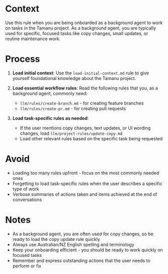 # Context

Use this rule when you are being onboarded as a background agent to work on tasks in the Tamanu project. As a background agent, you are typically used for specific, focused tasks like copy changes, small updates, or routine maintenance work.

# Process

1. **Load initial context**: Use the `load-initial-context.md` rule to give yourself foundational knowledge about the Tamanu project.

2. **Load essential workflow rules**: Read the following rules that you, as a background agent, commonly need:

   - `llm/rules/create-branch.md` - for creating feature branches
   - `llm/rules/create-pr.md` - for creating pull requests

3. **Load task-specific rules as needed**:

   - If the user mentions copy changes, text updates, or UI wording changes, load `llm/project-rules/update-copy.md`
   - Load other relevant rules based on the specific task being requested

# Avoid

- Loading too many rules upfront - focus on the most commonly needed ones
- Forgetting to load task-specific rules when the user describes a specific type of work
- Verbose summaries of actions taken and items achieved at the end of conversations

# Notes

- As a background agent, you are often used for copy changes, so be ready to load the copy update rule quickly
- Always use Australian/NZ English spelling and terminology
- Keep your onboarding efficient - you should be ready to work quickly on focused tasks
- Remember and express outstanding actions that the user needs to perform or fix
